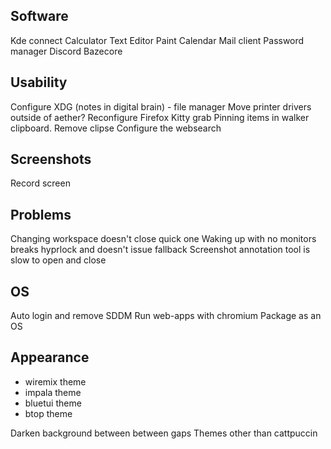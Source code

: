 ## Software
Kde connect
Calculator
Text Editor
Paint
Calendar
Mail client
Password manager
Discord
Bazecore

## Usability
Configure XDG (notes in digital brain) - file manager
Move printer drivers outside of aether?
Reconfigure Firefox
Kitty grab
Pinning items in walker clipboard. Remove clipse
Configure the websearch

## Screenshots
Record screen

## Problems
Changing workspace doesn't close quick one
Waking up with no monitors breaks hyprlock and doesn't issue fallback
Screenshot annotation tool is slow to open and close

## OS
Auto login and remove SDDM
Run web-apps with chromium
Package as an OS

## Appearance
- wiremix theme
- impala theme
- bluetui theme
- btop theme

Darken background between between gaps
Themes other than cattpuccin
